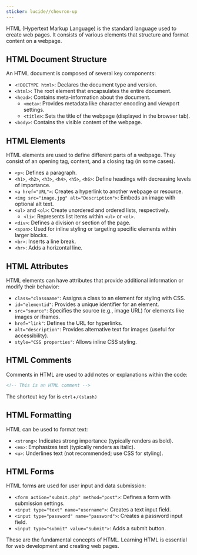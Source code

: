 ```yaml
---
sticker: lucide//chevron-up
---
```

HTML (Hypertext Markup Language) is the standard language used to create web pages. It consists of various elements that structure and format content on a webpage.

## HTML Document Structure

An HTML document is composed of several key components:

- `<!DOCTYPE html>`: Declares the document type and version.
- `<html>`: The root element that encapsulates the entire document.
- `<head>`: Contains meta-information about the document.
  - `<meta>`: Provides metadata like character encoding and viewport settings.
  - `<title>`: Sets the title of the webpage (displayed in the browser tab).
- `<body>`: Contains the visible content of the webpage.

## HTML Elements

HTML elements are used to define different parts of a webpage. They consist of an opening tag, content, and a closing tag (in some cases).

- `<p>`: Defines a paragraph.
- `<h1>`, `<h2>`, `<h3>`, `<h4>`, `<h5>`, `<h6>`: Define headings with decreasing levels of importance.
- `<a href="URL">`: Creates a hyperlink to another webpage or resource.
- `<img src="image.jpg" alt="Description">`: Embeds an image with optional alt text.
- `<ul>` and `<ol>`: Create unordered and ordered lists, respectively.
  - `<li>`: Represents list items within `<ul>` or `<ol>`.
- `<div>`: Defines a division or section of the page.
- `<span>`: Used for inline styling or targeting specific elements within larger blocks.
- `<br>`: Inserts a line break.
- `<hr>`: Adds a horizontal line.

## HTML Attributes

HTML elements can have attributes that provide additional information or modify their behavior:

- `class="classname"`: Assigns a class to an element for styling with CSS.
- `id="elementid"`: Provides a unique identifier for an element.
- `src="source"`: Specifies the source (e.g., image URL) for elements like images or iframes.
- `href="link"`: Defines the URL for hyperlinks.
- `alt="description"`: Provides alternative text for images (useful for accessibility).
- `style="CSS properties"`: Allows inline CSS styling.

## HTML Comments

Comments in HTML are used to add notes or explanations within the code:

```html
<!-- This is an HTML comment -->
```

The shortcut key for is `ctrl`+`/(slash)`
## HTML Formatting

HTML can be used to format text:

- `<strong>`: Indicates strong importance (typically renders as bold).
- `<em>`: Emphasizes text (typically renders as italic).
- `<u>`: Underlines text (not recommended; use CSS for styling).

## HTML Forms

HTML forms are used for user input and data submission:

- `<form action="submit.php" method="post">`: Defines a form with submission settings.
- `<input type="text" name="username">`: Creates a text input field.
- `<input type="password" name="password">`: Creates a password input field.
- `<input type="submit" value="Submit">`: Adds a submit button.

These are the fundamental concepts of HTML. Learning HTML is essential for web development and creating web pages.

